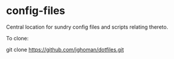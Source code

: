 config-files
============

Central location for sundry config files and scripts relating thereto.

To clone:

git clone https://github.com/jghoman/dotfiles.git


